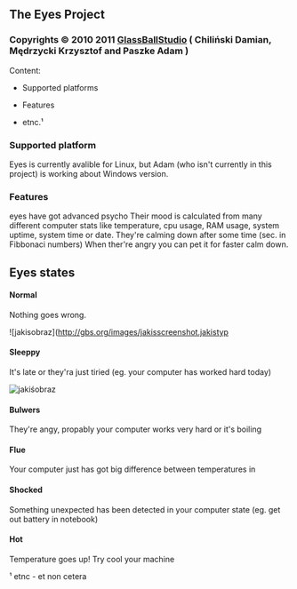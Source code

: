 ## The Eyes Project
### Copyrights © 2010 2011 [GlassBallStudio](http://gbs.org) ( Chiliński Damian, Mędrzycki Krzysztof and Paszke Adam )

Content:

- Supported platforms

- Features

- etnc.¹ 

### Supported platform

Eyes is currently avalible for Linux, but Adam (who isn't currently in this project) is working about Windows version.

### Features

eyes have got advanced psycho
Their mood is calculated from many different computer stats like temperature, cpu usage, RAM usage, system uptime, system time or date.
They're calming down after some time (sec. in Fibbonaci numbers)
When ther're angry you can pet it for faster calm down.

Eyes states
-------------
#### Normal


Nothing goes wrong.

![jakisobraz](http://gbs.org/images/jakisscreenshot.jakistyp

#### Sleeppy


It's late or they'ra just tiried (eg. your computer has worked hard today)

![jakiśobraz](http://gbs.org/images/jakiśscreenshot.jakiśtyp)

#### Bulwers


They're angy, propably your computer works very hard or it's boiling



#### Flue


Your computer just has got big difference between temperatures in 


#### Shocked


Something unexpected has been detected in your computer state (eg. get out battery in notebook)



#### Hot


Temperature goes up! Try cool your machine




¹ etnc - et non cetera
